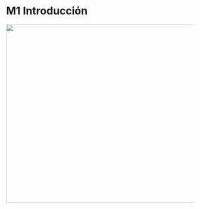 
# M1 Introducción

<img src="https://docs.google.com/drawings/d/1OKZAb3KTx5DB-21w6tPDuKPQLBL5Cw57sCOwYMZmnSs/pub?w=480&amp;h=360" width="720" height="480" />


